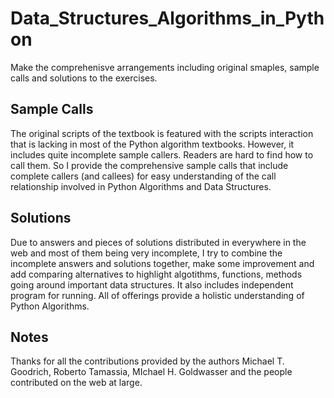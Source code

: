 # Data_Structures_Algorithms_in_Python

Make the comprehenisve arrangements including original smaples, sample calls and solutions to the exercises. 

## Sample Calls 

The original scripts of the textbook is featured with the scripts interaction that is lacking in most of the 
Python algorithm textbooks. However, it includes quite incomplete sample callers. Readers are hard to find 
how to call them. So I provide the comprehensive sample calls that include complete callers (and callees) for 
easy understanding of the call relationship involved in Python Algorithms and Data Structures. 

## Solutions

Due to answers and pieces of solutions distributed in everywhere in the web and most of them being very 
incomplete, I try to combine the incomplete answers and solutions together, make some improvement and add 
comparing alternatives to highlight algotithms, functions, methods going around important data structures. 
It also includes independent program for running. All of offerings provide a holistic understanding of 
Python Algorithms. 

## Notes 

Thanks for all the contributions provided by the authors Michael T. Goodrich, Roberto Tamassia, MIchael H. 
Goldwasser and the people contributed on the web at large.  
